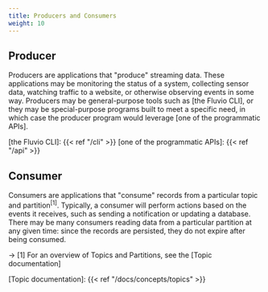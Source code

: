 ```yaml
---
title: Producers and Consumers
weight: 10
---
```


## Producer

Producers are applications that "produce" streaming data.
These applications may be monitoring the status of a system, collecting sensor
data, watching traffic to a website, or otherwise observing events in some way.
Producers may be general-purpose tools such as [the Fluvio CLI], or they may be
special-purpose programs built to meet a specific need, in which case the
producer program would leverage [one of the programmatic APIs].

[the Fluvio CLI]: {{< ref "/cli" >}}
[one of the programmatic APIs]: {{< ref "/api" >}}


## Consumer 
Consumers are applications that "consume" records from a particular
topic and partition<sup>[1]</sup>. Typically, a consumer will perform actions based
on the events it receives, such as sending a notification or updating
a database. There may be many consumers reading data from a particular
partition at any given time: since the records are persisted, they do
not expire after being consumed.

-> [1] For an overview of Topics and Partitions, see the [Topic documentation]

[Topic documentation]: {{< ref "/docs/concepts/topics" >}}
